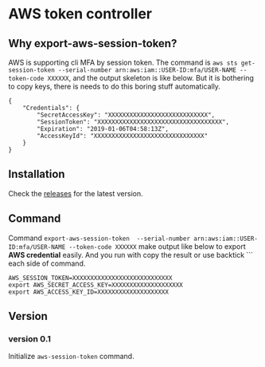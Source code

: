 # AWS token controller

## Why export-aws-session-token?

AWS  is supporting cli MFA by session token. The command is `aws sts get-session-token --serial-number arn:aws:iam::USER-ID:mfa/USER-NAME --token-code XXXXXX`, and the output skeleton is like below. But it is bothering to copy keys, there is needs to do this boring stuff automatically.

```
{
    "Credentials": {
        "SecretAccessKey": "XXXXXXXXXXXXXXXXXXXXXXXXXXXX",
        "SessionToken": "XXXXXXXXXXXXXXXXXXXXXXXXXXXXXXXXXXX",
        "Expiration": "2019-01-06T04:58:13Z",
        "AccessKeyId": "XXXXXXXXXXXXXXXXXXXXXXXXXXXXXXX"
    }
}
``` 


## Installation

Check the [releases](./releases) for the latest version.

## Command 

Command `export-aws-session-token  --serial-number arn:aws:iam::USER-ID:mfa/USER-NAME --token-code XXXXXX` make output like below to export **AWS credential** easily. And you run with copy the result or use backtick `\`` each side of command.

```
AWS_SESSION_TOKEN=XXXXXXXXXXXXXXXXXXXXXXXXXXXX
export AWS_SECRET_ACCESS_KEY=XXXXXXXXXXXXXXXXXXXX
export AWS_ACCESS_KEY_ID=XXXXXXXXXXXXXXXXXXXX
```

## Version
 
### version 0.1

Initialize `aws-session-token` command.
